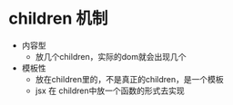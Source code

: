 # children 机制
  - 内容型
    - 放几个children，实际的dom就会出现几个
  - 模板性
    - 放在children里的，不是真正的children，是一个模板
    - jsx 在 children中放一个函数的形式去实现